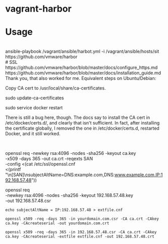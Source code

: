 # vagrant-harbor
Usage
========================

<br/>
ansible-playbook  /vagrant/ansible/harbot.yml  -i /vagrant/ansible/hosts/sit
<br/>
https://github.com/vmware/harbor
<br/>
# SSL
https://github.com/vmware/harbor/blob/master/docs/configure_https.md
<br/>
https://github.com/vmware/harbor/blob/master/docs/installation_guide.md


<br/>
Thank you, that also worked for me. Equivalent steps on Ubuntu/Debian:

Copy CA cert to /usr/local/share/ca-certificates.

sudo update-ca-certificates

sudo service docker restart


There is still a bug here, though. The docs say to install the CA cert in /etc/docker/certs.d/<registry>, and clearly that isn't sufficient. In fact, after installing the certificate globally, I removed the one in /etc/docker/certs.d, restarted Docker, and it still worked.

<br>

 openssl req     -newkey rsa:4096 -nodes -sha256 -keyout ca.key  \
    -x509 -days 365 -out ca.crt     -reqexts SAN   \
      -config <(cat /etc/ssl/openssl.cnf \
   <(printf "\n[SAN]\nsubjectAltName=DNS:example.com,DNS:www.example.com,IP:192.168.57.48")) 



 openssl req \
    -newkey rsa:4096 -nodes -sha256 -keyout 192.168.57.48.key \
    -out 192.168.57.48.csr


    echo subjectAltName = IP:192.168.57.48 > extfile.cnf

    openssl x509 -req -days 365 -in yourdomain.com.csr -CA ca.crt -CAkey ca.key -CAcreateserial -out yourdomain.com.crt

    openssl x509 -req -days 365 -in 192.168.57.48.csr -CA ca.crt -CAkey ca.key -CAcreateserial -extfile extfile.cnf -out 192.168.57.48.crt